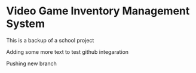 # Video Game Inventory Management System

This is a backup of a school project

Adding some more text to test github integaration

Pushing new branch